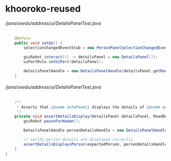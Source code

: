 # khooroko-reused
###### /java/seedu/address/ui/DetailsPanelTest.java
``` java
    @Before
    public void setUp() {
        selectionChangedEventStub = new PersonPanelSelectionChangedEvent(new PersonCard(ALICE, 0));

        guiRobot.interact(() -> detailsPanel = new DetailsPanel());
        uiPartRule.setUiPart(detailsPanel);

        detailsPanelHandle = new DetailsPanelHandle(detailsPanel.getRoot());
    }

```
###### /java/seedu/address/ui/DetailsPanelTest.java
``` java
    /**
     * Asserts that {@code infoPanel} displays the details of {@code expectedPerson} correctly.
     */
    private void assertDetailsDisplay(DetailsPanel detailsPanel, ReadOnlyPerson expectedPerson) {
        guiRobot.pauseForHuman();

        DetailsPanelHandle personDetailsHandle = new DetailsPanelHandle(detailsPanel.getRoot());

        // verify person details are displayed correctly
        assertDetailsDisplaysPerson(expectedPerson, personDetailsHandle);
    }
}
```

